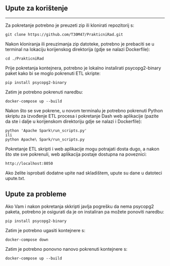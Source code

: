 ## Upute za korištenje
<hr>
Za pokretanje potrebno je preuzeti zip ili klonirati repozitorij s:

```
git clone https://github.com/T30M47/PrakticniRad.git
```

Nakon kloniranja ili preuzimanja zip datoteke, potrebno je prebaciti se u terminal na lokaciju korijenskog direktorija (gdje se nalazi Dockerfile):
```
cd ./PrakticniRad
```

Prije pokretanja kontejnera, potrebno je lokalno instalirati psycopg2-binary paket kako bi se moglo pokrenuti ETL skripte:
```
pip install psycopg2-binary
```

Zatim je potrebno pokrenuti naredbu:
```
docker-compose up --build
```

Nakon što se sve pokrene, u novom terminalu je potrebno pokrenuti Python skriptu za izvođenje ETL procesa i pokretanje Dash web aplikacije (pazite da ste i dalje u korijenskom direktoriju gdje se nalazi i Dockerfile):
```
python 'Apache Spark\run_scripts.py'
ili
python Apache\ Spark/run_scripts.py 
```

Pokretanje ETL skripti i web aplikacije mogu potrajati dosta dugo, a nakon što ste sve pokrenuli, web aplikacija postaje dostupna na poveznici:
```
http://localhost:8050
```

Ako želite isprobati dodatne upite nad skladištem, upute su dane u datoteci upute.txt.

## Upute za probleme

Ako Vam i nakon pokretanja skkripti javlja pogrešku da nema psycopg2 paketa, potrebno je osigurati da je on instaliran pa možete ponoviti naredbu:
```
pip install psycopg2-binary
```

Zatim je potrebno ugasiti kontejnere s:
```
docker-compose down
```

Zatim je potrebno ponovno nanovo pokrenuti kontejnere s:
```
docker-compose up --build
```
